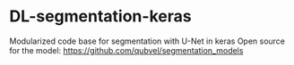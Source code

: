 # DL-segmentation-keras

Modularized code base for segmentation with U-Net in keras
Open source for the model: https://github.com/qubvel/segmentation_models
